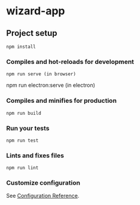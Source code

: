 # wizard-app

## Project setup
```
npm install
```

### Compiles and hot-reloads for development
```
npm run serve (in browser)
```
npm run electron:serve (in electron)

### Compiles and minifies for production
```
npm run build
```

### Run your tests
```
npm run test
```

### Lints and fixes files
```
npm run lint
```

### Customize configuration
See [Configuration Reference](https://cli.vuejs.org/config/).
